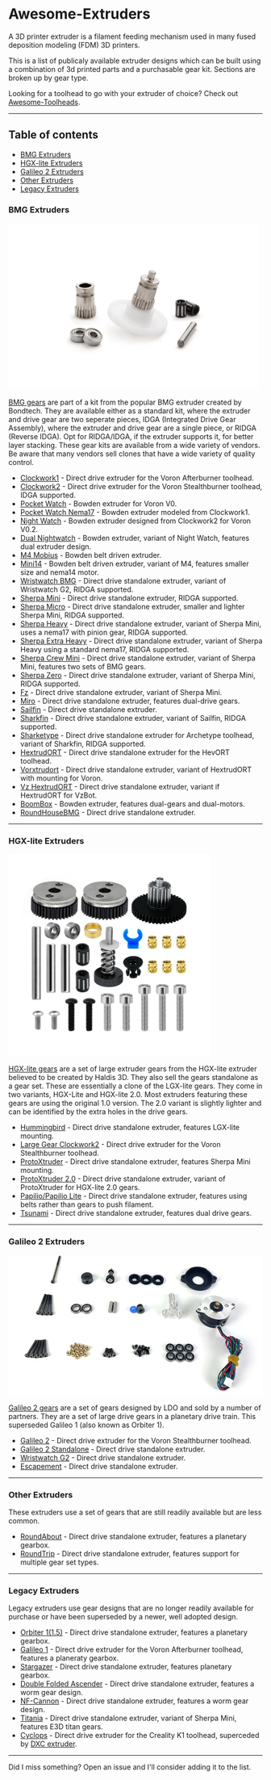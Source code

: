 # Awesome-Extruders

A 3D printer extruder is a filament feeding mechanism used in many fused deposition modeling (FDM) 3D printers. 

This is a list of publicaly available extruder designs which can be built using a combination of 3d printed parts and a purchasable gear kit. Sections are broken up by gear type.

Looking for a toolhead to go with your extruder of choice? Check out [Awesome-Toolheads](https://github.com/SartorialGrunt0/Awesome-Toolheads/tree/main).

--------------------

## Table of contents
- [BMG Extruders](#bmg-extruders)
- [HGX-lite Extruders](#hgx-lite-extruders)
- [Galileo 2 Extruders](#galileo-2-extruders)
- [Other Extruders](#other-extruders)
- [Legacy Extruders](#legacy-extruders)
### BMG Extruders
<img src="bmg.png" width="495" height="330">

[BMG gears](https://www.bondtech.se/product-category/extruders/bmg-series/?srsltid=AfmBOoqG_gRRpSIDdcMdXtBJIBlN_L-gR9r2ktUPrTVjUjdEChwsAM0k) are part of a kit 
from the popular BMG extruder created by Bondtech. They are available either as a standard kit, where the extruder and drive gear are two seperate pieces, IDGA (Integrated Drive Gear Assembly), where the extruder and drive gear are a single piece, or RIDGA (Reverse IDGA). 
Opt for RIDGA/IDGA, if the extruder supports it, for better layer stacking. 
These gear kits are available from a wide variety of vendors. Be aware that many vendors sell clones that have a wide variety of quality control.

- [Clockwork1](https://github.com/VoronDesign/Voron-Afterburner/releases) - Direct drive extruder for the Voron Afterburner toolhead.
- [Clockwork2](https://github.com/VoronDesign/Voron-Stealthburner) - Direct drive extruder for the Voron Stealthburner toolhead, IDGA supported.
- [Pocket Watch](https://github.com/VoronDesign/Voron-0/tree/Voron0.0/VORON_Pocketwatch) - Bowden extruder for Voron V0.
- [Pocket Watch Nema17](https://mods.vorondesign.com/details/1rw8IyTJO2hoMYllya1IgQ) - Bowden extruder modeled from Clockwork1.
- [Night Watch](https://github.com/VoronDesign/Pocket-Watch/tree/main) - Bowden extruder designed from Clockwork2 for Voron V0.2.
- [Dual Nightwatch](https://github.com/hartk1213/MISC/tree/main/Voron%20Mods/Extruders/Dual_Nightwatch) - Bowden extruder, variant of Night Watch, features dual extruder design.
- [M4 Mobius](https://github.com/VoronDesign/Mobius-Extruder) - Bowden belt driven extruder.
- [Mini14](https://github.com/hartk1213/MISC/tree/main/Voron%20Mods/Extruders/Mini14) - Bowden belt driven extruder, variant of M4, features smaller size and nema14 motor.
- [Wristwatch BMG](https://github.com/bythorsthunder/Voron_Mods/tree/main/Wristwatch_Extruder_BMG) - Direct drive standalone extruder, variant of Wristwatch G2, RIDGA supported.
- [Sherpa Mini](https://github.com/Annex-Engineering/Sherpa_Mini-Extruder) - Direct drive standalone extruder, RIDGA supported.
- [Sherpa Micro](https://github.com/Annex-Engineering/Sherpa_Micro-Extruder) - Direct drive standalone extruder, smaller and lighter Sherpa Mini, RIDGA supported.
- [Sherpa Heavy](https://github.com/Annex-Engineering/Sherpa_Heavy-Extruder) - Direct drive standalone extruder, variant of Sherpa Mini, uses a nema17 with pinion gear, RIDGA supported.
- [Sherpa Extra Heavy](https://www.printables.com/model/549890-sherpa-extra-heavy-with-nema17-update-2) - Direct drive standalone extruder, variant of Sherpa Heavy using a standard nema17, RIDGA supported.
- [Sherpa Crew Mini](https://github.com/jrlomas/Sherpa-Crew-Mini) - Direct drive standalone extruder, variant of Sherpa Mini, features two sets of BMG gears. 
- [Sherpa Zero](https://github.com/jrlomas/Sherpa-Zero) - Direct drive standalone extruder, variant of Sherpa Mini, RIDGA supported.
- [Fz](https://github.com/FZaii/FZ-Extruder) - Direct drive standalone extruder, variant of Sherpa Mini.
- [Miro](https://github.com/jrlomas/miro-extruder) - Direct drive standalone extruder, features dual-drive gears.
- [Sailfin](https://github.com/CroXY3D/Sailfin-Extruder) - Direct drive standalone extruder. 
- [Sharkfin](https://github.com/KayosMaker/Sharkfin_Extruder) - Direct drive standalone extruder, variant of Sailfin, RIDGA supported.
- [Sharketype](https://github.com/Armchair-Heavy-Industries/Sharketype) - Direct drive standalone extruder for Archetype toolhead, variant of Sharkfin, RIDGA supported.
- [HextrudORT](https://github.com/MirageC79/HextrudORT) - Direct drive standalone extruder for the HevORT toolhead.
- [Vorxtrudort](https://github.com/nhchiu/VoronMods/tree/main/Extruders/Vorxtrudort) - Direct drive standalone extruder, variant of HextrudORT with mounting for Voron.
- [Vz HextrudORT](https://github.com/VzBoT3D/Vz-HextrudORT) - Direct drive standalone extruder, variant if HextrudORT for VzBot.
- [BoomBox](https://www.printables.com/model/1236812-boombox-the-best-bowden-extruder-on-earth) - Bowden extruder, features dual-gears and dual-motors.
- [RoundHouseBMG](https://github.com/chirpy2605/voron/tree/main/general/RoundHouse) - Direct drive standalone extruder.

--------------------

### HGX-lite Extruders
<img src="hgx-lite.jpg" width="400" height="400">

[HGX-lite gears](https://www.aliexpress.us/item/3256804512828973.html?gatewayAdapt=glo2usa4itemAdapt) are a set of large extruder gears from the HGX-lite extruder believed to be created by Haldis 3D. They also sell the gears standalone as a gear set. These are essentially a clone of the LGX-lite gears. They come in two variants, HGX-Lite and HGX-lite 2.0.  Most extruders featuring these gears are using the original 1.0 version. The 2.0 variant is slightly lighter and can be identified by the extra holes in the drive gears.

- [Hummingbird](https://github.com/nhchiu/VoronMods/tree/main/Extruders/Hummingbird) - Direct drive standalone extruder, features LGX-lite mounting.
- [Large Gear Clockwork2](https://github.com/nhchiu/VoronMods/tree/main/Extruders/Large_Gear_Clockwork2) - Direct drive extruder for the Voron Stealthburner toolhead.
- [ProtoXtruder](https://github.com/nhchiu/VoronMods/tree/main/Extruders/ProtoXtruder) - Direct drive standalone extruder, features Sherpa Mini mounting.
- [ProtoXtruder 2.0](https://github.com/nhchiu/3DPrinter-Designs/tree/main/ProtoXtruder_2.0) - Direct drive standalone extruder, variant of ProtoXtruder for HGX-lite 2.0 gears.
- [Papilio/Papilio Lite](https://github.com/kevinakasam/Papilio-Belt-Extruder) - Direct drive standalone extruder, features using belts rather than gears to push filament.
- [Tsunami](https://www.printables.com/model/1175316-beta-tsunami-extruder) - Direct drive standalone extruder, features dual drive gears.

--------------------

### Galileo 2 Extruders
<img src="galileo2.png" width="555" height="277">

[Galileo 2 gears](https://github.com/JaredC01/Galileo2) are a set of gears designed by LDO and sold by a number of partners. They are a set of large drive gears in a planetary drive train. This superseded Galileo 1 (also known as Orbiter 1).

- [Galileo 2](https://github.com/JaredC01/Galileo2/tree/main/galileo2_extruder) - Direct drive extruder for the Voron Stealthburner toolhead.
- [Galileo 2 Standalone](https://github.com/JaredC01/Galileo2/tree/main/galileo2_standalone) - Direct drive standalone extruder.
- [Wristwatch G2](https://github.com/tetsu97/WristWatch-G2-Extruder) - Direct drive standalone extruder.
- [Escapement](https://github.com/Armchair-Heavy-Industries/Escapement) - Direct drive standalone extruder.

--------------------

### Other Extruders

These extruders use a set of gears that are still readily available but are less common.

- [RoundAbout](https://github.com/chirpy2605/voron/tree/main/general/RoundAbout) - Direct drive standalone extruder, features a planetary gearbox.
- [RoundTrip](https://github.com/chirpy2605/voron/tree/main/general/RoundTrip) - Direct drive standalone extruder, features support for multiple gear set types.

--------------------

### Legacy Extruders

Legacy extruders use gear designs that are no longer readily available for purchase or have been superseded by a newer, well adopted design.

- [Orbiter 1(1.5)]( https://www.orbiterprojects.com/orbiter-1-5/) - Direct drive standalone extruder, features a planetary gearbox.
- [Galileo 1](https://github.com/JaredC01/Galileo) - Direct drive extruder for the Voron Afterburner toolhead, features a planeraty gearbox.
- [Stargazer](https://www.printables.com/model/245121-stargazer-v1) - Direct drive standalone extruder, features planetary gearbox. 
- [Double Folded Ascender](https://github.com/Annex-Engineering/Folded_Ascender-Extruder) - Direct drive standalone extruder, features a worm gear design.
- [NF-Cannon](https://github.com/Mellow-3D/NF-Cannon) - Direct drive standalone extruder, features a worm gear design.
- [Titania](https://www.printables.com/model/729823-titania-extruder-with-e3d-titan-gears-made-in-sher) - Direct drive standalone extruder, variant of Sherpa Mini, features E3D titan gears.
- [Cyclops](https://github.com/D3vil-Design/Cyclops-Extruder) - Direct drive extruder for the Creality K1 toolhead, superceded by [DXC extruder](https://www.phaetus.com/en-us/products/dxc-extruder).

--------------------

Did I miss something? Open an issue and I'll consider adding it to the list.



